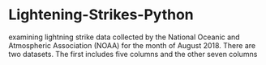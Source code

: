 # Lightening-Strikes-Python
examining lightning strike data collected by the National Oceanic and Atmospheric Association (NOAA) for the month of August 2018. There are two datasets. The first includes five columns and the other seven columns 
